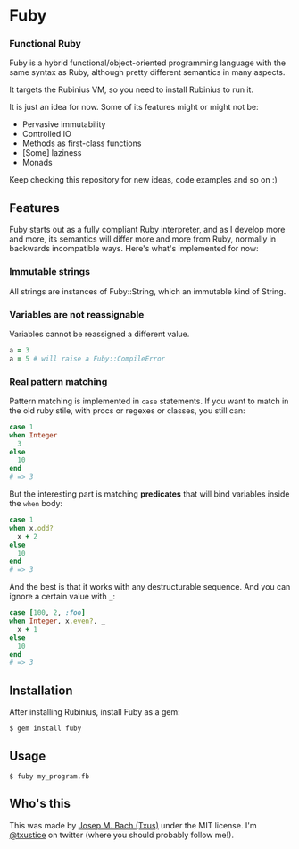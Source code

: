 # Fuby
### Functional Ruby

Fuby is a hybrid functional/object-oriented programming language with the same
syntax as Ruby, although pretty different semantics in many aspects.

It targets the Rubinius VM, so you need to install Rubinius to run it.

It is just an idea for now. Some of its features might or might not be:

* Pervasive immutability
* Controlled IO
* Methods as first-class functions
* [Some] laziness
* Monads

Keep checking this repository for new ideas, code examples and so on :)

## Features

Fuby starts out as a fully compliant Ruby interpreter, and as I develop more and
more, its semantics will differ more and more from Ruby, normally in backwards
incompatible ways. Here's what's implemented for now:

### Immutable strings

All strings are instances of Fuby::String, which an immutable kind of String.

### Variables are not reassignable

Variables cannot be reassigned a different value.

```ruby
a = 3
a = 5 # will raise a Fuby::CompileError
```

### Real pattern matching

Pattern matching is implemented in `case` statements. If you want to match in
the old ruby stile, with procs or regexes or classes, you still can:

```ruby
case 1
when Integer
  3
else
  10
end
# => 3
```

But the interesting part is matching **predicates** that will bind variables
inside the `when` body:

```ruby
case 1
when x.odd?
  x + 2
else
  10
end
# => 3
```

And the best is that it works with any destructurable sequence. And you can
ignore a certain value with `_`:

```ruby
case [100, 2, :foo]
when Integer, x.even?, _
  x + 1
else
  10
end
# => 3
```

## Installation

After installing Rubinius, install Fuby as a gem:

    $ gem install fuby

## Usage

    $ fuby my_program.fb

## Who's this

This was made by [Josep M. Bach (Txus)](http://txustice.me) under the MIT
license. I'm [@txustice][twitter] on twitter (where you should probably follow
me!).

[twitter]: https://twitter.com/txustice
